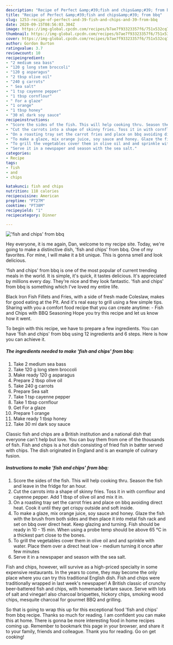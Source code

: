 ```yaml
---
description: "Recipe of Perfect &amp;#39;fish and chips&amp;#39; from bbq"
title: "Recipe of Perfect &amp;#39;fish and chips&amp;#39; from bbq"
slug: 1253-recipe-of-perfect-and-39-fish-and-chips-and-39-from-bbq
date: 2020-09-15T08:56:03.304Z
image: https://img-global.cpcdn.com/recipes/b7ae7f93323357f6/751x532cq70/fish-and-chips-from-bbq-recipe-main-photo.jpg
thumbnail: https://img-global.cpcdn.com/recipes/b7ae7f93323357f6/751x532cq70/fish-and-chips-from-bbq-recipe-main-photo.jpg
cover: https://img-global.cpcdn.com/recipes/b7ae7f93323357f6/751x532cq70/fish-and-chips-from-bbq-recipe-main-photo.jpg
author: Gordon Burton
ratingvalue: 3.7
reviewcount: 10
recipeingredient:
- "2 medium sea bass"
- "120 g long stem broccoli"
- "120 g asparagus"
- "2 tbsp olive oil"
- "240 g carrots"
- " Sea salt"
- "1 tsp cayenne pepper"
- "1 tbsp cornflour"
- " For a glaze"
- "1 orange"
- "1 tbsp honey"
- "30 ml dark soy sauce"
recipeinstructions:
- "Score the sides of the fish. This will help cooking thru. Season the fish and leave in the fridge for an hour."
- "Cut the carrots into a shape of skinny fries. Toss it in with cornflour and cayenne pepper. Add 1 tbsp of olive oil and mix it in."
- "On a roasting tray set the carrot fries and place on bbq avoiding direct heat. Cook it until they get crispy outside and soft inside."
- "To make a glaze, mix orange juice, soy sauce and honey. Glaze the fish with the brush from both sides and then place it into metal fish rack and set on bbq over direct heat. Keep glazing and turning. Fish should be ready in 10 - 15 min. When using a probe temp should be above 65 °C in a thickest part close to the bones."
- "To grill the vegetables cover them in olive oil and and sprinkle with water. Place them over a direct heat low - medium turning it once after few minutes"
- "Serve it in a newspaper and season with the sea salt."
categories:
- Recipe
tags:
- fish
- and
- chips

katakunci: fish and chips 
nutrition: 118 calories
recipecuisine: American
preptime: "PT27M"
cooktime: "PT38M"
recipeyield: "1"
recipecategory: Dinner

---
```



![&#39;fish and chips&#39; from bbq](https://img-global.cpcdn.com/recipes/b7ae7f93323357f6/751x532cq70/fish-and-chips-from-bbq-recipe-main-photo.jpg)

Hey everyone, it is me again, Dan, welcome to my recipe site. Today, we're going to make a distinctive dish, &#39;fish and chips&#39; from bbq. One of my favorites. For mine, I will make it a bit unique. This is gonna smell and look delicious.

&#39;fish and chips&#39; from bbq is one of the most popular of current trending meals in the world. It is simple, it's quick, it tastes delicious. It's appreciated by millions every day. They're nice and they look fantastic. &#39;fish and chips&#39; from bbq is something which I've loved my entire life.

Black Iron Fish Fillets and Fries, with a side of fresh made Coleslaw, makes for good eating at the Pit. And it&#39;s real easy to grill using a few simple tips. Sharing with you a comfort food recipe that you can create anytime: - Fish and Chips with BBQ Seasoning Hope you try this recipe and let us know how it went.


To begin with this recipe, we have to prepare a few ingredients. You can have &#39;fish and chips&#39; from bbq using 12 ingredients and 6 steps. Here is how you can achieve it.

<!--inarticleads1-->

##### The ingredients needed to make &#39;fish and chips&#39; from bbq:

1. Take 2 medium sea bass
1. Take 120 g long stem broccoli
1. Make ready 120 g asparagus
1. Prepare 2 tbsp olive oil
1. Take 240 g carrots
1. Prepare  Sea salt
1. Take 1 tsp cayenne pepper
1. Take 1 tbsp cornflour
1. Get  For a glaze
1. Prepare 1 orange
1. Make ready 1 tbsp honey
1. Take 30 ml dark soy sauce


Classic fish and chips are a British institution and a national dish that everyone can&#39;t help but love. You can buy them from one of the thousands of fish. Fish and chips is a hot dish consisting of fried fish in batter served with chips. The dish originated in England and is an example of culinary fusion. 

<!--inarticleads2-->

##### Instructions to make &#39;fish and chips&#39; from bbq:

1. Score the sides of the fish. This will help cooking thru. Season the fish and leave in the fridge for an hour.
1. Cut the carrots into a shape of skinny fries. Toss it in with cornflour and cayenne pepper. Add 1 tbsp of olive oil and mix it in.
1. On a roasting tray set the carrot fries and place on bbq avoiding direct heat. Cook it until they get crispy outside and soft inside.
1. To make a glaze, mix orange juice, soy sauce and honey. Glaze the fish with the brush from both sides and then place it into metal fish rack and set on bbq over direct heat. Keep glazing and turning. Fish should be ready in 10 - 15 min. When using a probe temp should be above 65 °C in a thickest part close to the bones.
1. To grill the vegetables cover them in olive oil and and sprinkle with water. Place them over a direct heat low - medium turning it once after few minutes
1. Serve it in a newspaper and season with the sea salt.


Fish and chips, however, will survive as a high-priced specialty in some expensive restaurants. In the years to come, they may become the only place where you can try this traditional English dish. Fish and chips were traditionally wrapped in last week&#39;s newspaper! A British classic of crunchy beer-battered fish and chips, with homemade tartare sauce. Serve with lots of salt and vinegar! also charcoal briquettes, hickory chips, smoking wood chips, mesquite charcoal for gourmet BBQ and grilling. 

So that is going to wrap this up for this exceptional food &#39;fish and chips&#39; from bbq recipe. Thanks so much for reading. I am confident you can make this at home. There is gonna be more interesting food in home recipes coming up. Remember to bookmark this page in your browser, and share it to your family, friends and colleague. Thank you for reading. Go on get cooking!
